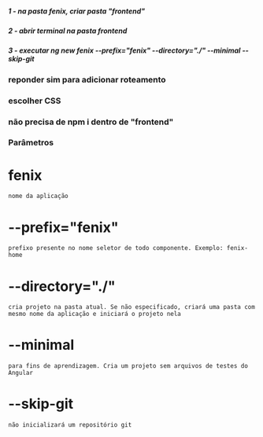 ##### 1 - na pasta fenix, criar pasta "frontend"

##### 2 - abrir terminal na pasta frontend

##### 3 - executar ng new fenix --prefix="fenix" --directory="./" --minimal --skip-git

### reponder sim para adicionar roteamento
### escolher CSS

### não precisa de npm i dentro de "frontend"

### Parâmetros
# fenix
    nome da aplicação
# --prefix="fenix"
    prefixo presente no nome seletor de todo componente. Exemplo: fenix-home
# --directory="./"
    cria projeto na pasta atual. Se não especificado, criará uma pasta com mesmo nome da aplicação e iniciará o projeto nela
# --minimal
    para fins de aprendizagem. Cria um projeto sem arquivos de testes do Angular
# --skip-git
    não inicializará um repositório git
